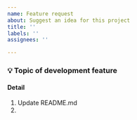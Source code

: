 ```yaml
---
name: Feature request
about: Suggest an idea for this project
title: ''
labels: ''
assignees: ''

---
```


### 💡 Topic of development feature

#### Detail
1. Update README.md
2.
